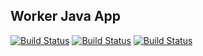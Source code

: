 ## Worker Java App

[![Build Status](http://34.76.152.249:8080/buildStatus/icon?job=instavote%2Fworker-build&subject=Build&color=blue)](http://34.76.152.249:8080/job/instavote/job/worker-build/)
[![Build Status](http://34.76.152.249:8080/buildStatus/icon?job=instavote%2Fworker-test&subject=UnitTest&color=pink)](http://34.76.152.249:8080/job/instavote/job/worker-test/)
[![Build Status](http://34.76.152.249:8080/buildStatus/icon?job=instavote%2Fworker-package&subject=Package)](http://34.76.152.249:8080/job/instavote/job/worker-package/)
